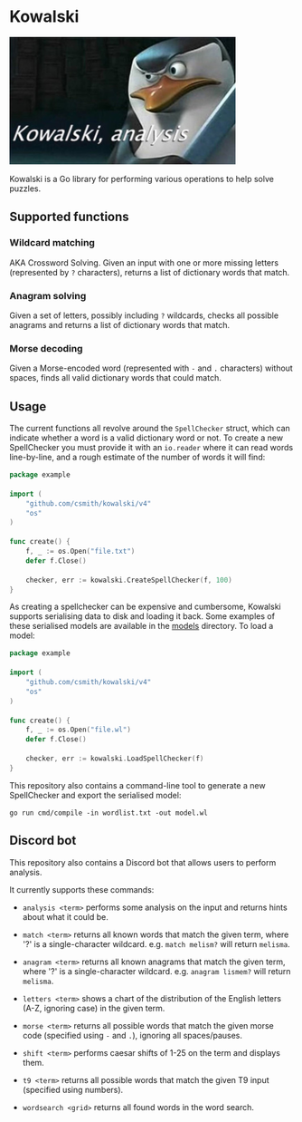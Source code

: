 # Kowalski

![Kowalski, analysis](kowalski.jpg)

Kowalski is a Go library for performing various operations to help solve puzzles.

## Supported functions

### Wildcard matching

AKA Crossword Solving. Given an input with one or more missing letters (represented by
`?` characters), returns a list of dictionary words that match.

### Anagram solving

Given a set of letters, possibly including `?` wildcards, checks all possible anagrams
and returns a list of dictionary words that match.

### Morse decoding

Given a Morse-encoded word (represented with `-` and `.` characters) without spaces,
finds all valid dictionary words that could match.

## Usage

The current functions all revolve around the `SpellChecker` struct, which can indicate
whether a word is a valid dictionary word or not. To create a new SpellChecker you must
provide it with an `io.reader` where it can read words line-by-line, and a rough estimate
of the number of words it will find:

```go
package example

import (
    "github.com/csmith/kowalski/v4"
    "os"
)

func create() {
    f, _ := os.Open("file.txt")
    defer f.Close()
    
    checker, err := kowalski.CreateSpellChecker(f, 100)
}
```

As creating a spellchecker can be expensive and cumbersome, Kowalski supports
serialising data to disk and loading it back. Some examples of these serialised
models are available in the [models](models) directory. To load a model:

```go
package example

import (
    "github.com/csmith/kowalski/v4"
    "os"
)

func create() {
    f, _ := os.Open("file.wl")
    defer f.Close()
    
    checker, err := kowalski.LoadSpellChecker(f)
}
```

This repository also contains a command-line tool to generate a new SpellChecker and export
the serialised model:

```
go run cmd/compile -in wordlist.txt -out model.wl
```

## Discord bot

This repository also contains a Discord bot that allows users to perform analysis.

It currently supports these commands:

- `analysis <term>` performs some analysis on the input and returns
  hints about what it could be.

- `match <term>` returns all known words that match the given term,
  where '?' is a single-character wildcard.
  e.g. `match melism?` will return `melisma`.

- `anagram <term>` returns all known anagrams that match the given term,
  where '?' is a single-character wildcard.
  e.g. `anagram lismem?` will return `melisma`.

- `letters <term>` shows a chart of the distribution of the English letters
  (A-Z, ignoring case) in the given term.

- `morse <term>` returns all possible words that match the given morse code
  (specified using `-` and `.`), ignoring all spaces/pauses.
  
- `shift <term>` performs caesar shifts of 1-25 on the term and displays them.

- `t9 <term>` returns all possible words that match the given T9 input
  (specified using numbers).

- `wordsearch <grid>` returns all found words in the word search.
